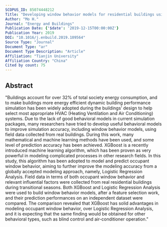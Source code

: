 ```yaml
---
SCOPUS_ID: 85074448212
Title: "Developing window behavior models for residential buildings using XGBoost algorithm"
Author: "Mo H."
Journal: "Energy and Buildings"
Publication Date: {'$date': '2019-12-15T00:00:00Z'}
Publication Year: 2019
DOI: "10.1016/j.enbuild.2019.109564"
Source Type: "Journal"
Document Type: "ar"
Document Type Description: "Article"
Affiliation: "Tianjin University"
Affiliation Country: "China"
Cited by count: 75
---
```


## Abstract
"Buildings account for over 32% of total society energy consumption, and to make buildings more energy efficient dynamic building performance simulation has been widely adopted during the buildings’ design to help select most appropriate HVAC (Heating Ventilation and Air Conditioning) systems. Due to the lack of good behavioral models in current simulation packages, many researchers have tried to develop useful behavioral models to improve simulation accuracy, including window behavior models, using field data collected from real buildings. During this work, many mathematical and machine learning methods have been used, and some level of prediction accuracy has been achieved. XGBoost is a recently introduced machine learning algorithm, which has been proven as very powerful in modeling complicated processes in other research fields. In this study, this algorithm has been adopted to model and predict occupant window behavior, aiming to further improve the modeling accuracy from a globally accepted modeling approach, namely, Logistic Regression Analysis. Field data in terms of both occupant window behavior and relevant influential factors were collected from real residential buildings during transitional seasons. Both XGBoost and Logistic Regression Analysis were used to build window behavior models, after a feature selection work, and their prediction performances on an independent dataset were compared. The comparison revealed that XGBoost has solid advantages in modeling occupant window behavior, over Logistic Regression Analysis, and it is expecting that the same finding would be obtained for other behavioral types, such as blind control and air-conditioner operation."
